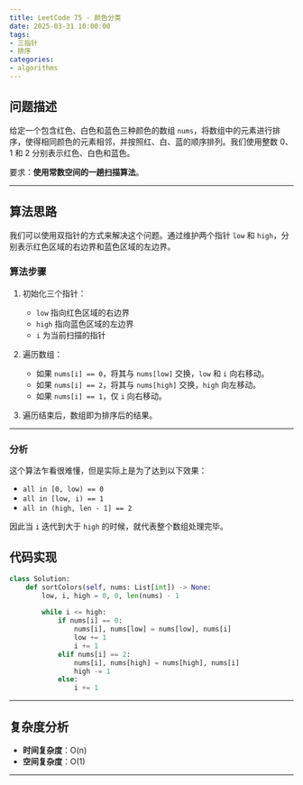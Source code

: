 ```yaml
---
title: LeetCode 75 - 颜色分类
date: 2025-03-31 10:00:00
tags: 
- 三指针
- 排序
categories:
- algorithms
---
```


## 问题描述

给定一个包含红色、白色和蓝色三种颜色的数组 `nums`，将数组中的元素进行排序，使得相同颜色的元素相邻，并按照红、白、蓝的顺序排列。我们使用整数 0、1 和 2 分别表示红色、白色和蓝色。

要求：**使用常数空间的一趟扫描算法**。

---

## 算法思路

我们可以使用双指针的方式来解决这个问题。通过维护两个指针 `low` 和 `high`，分别表示红色区域的右边界和蓝色区域的左边界。

### 算法步骤

1. 初始化三个指针：
   - `low` 指向红色区域的右边界
   - `high` 指向蓝色区域的左边界
   - `i` 为当前扫描的指针

2. 遍历数组：
   - 如果 `nums[i] == 0`，将其与 `nums[low]` 交换，`low` 和 `i` 向右移动。
   - 如果 `nums[i] == 2`，将其与 `nums[high]` 交换，`high` 向左移动。
   - 如果 `nums[i] == 1`，仅 `i` 向右移动。

3. 遍历结束后，数组即为排序后的结果。

---

### 分析

这个算法乍看很难懂，但是实际上是为了达到以下效果：

- `all in [0, low) == 0`
- `all in [low, i) == 1`
- `all in (high, len - 1] == 2`

因此当 `i` 迭代到大于 `high` 的时候，就代表整个数组处理完毕。

## 代码实现

```python
class Solution:
    def sortColors(self, nums: List[int]) -> None:
        low, i, high = 0, 0, len(nums) - 1
        
        while i <= high:
            if nums[i] == 0:
                nums[i], nums[low] = nums[low], nums[i]
                low += 1
                i += 1
            elif nums[i] == 2:
                nums[i], nums[high] = nums[high], nums[i]
                high -= 1
            else:
                i += 1
```

---

## 复杂度分析

- **时间复杂度**：O(n)
- **空间复杂度**：O(1)
---

